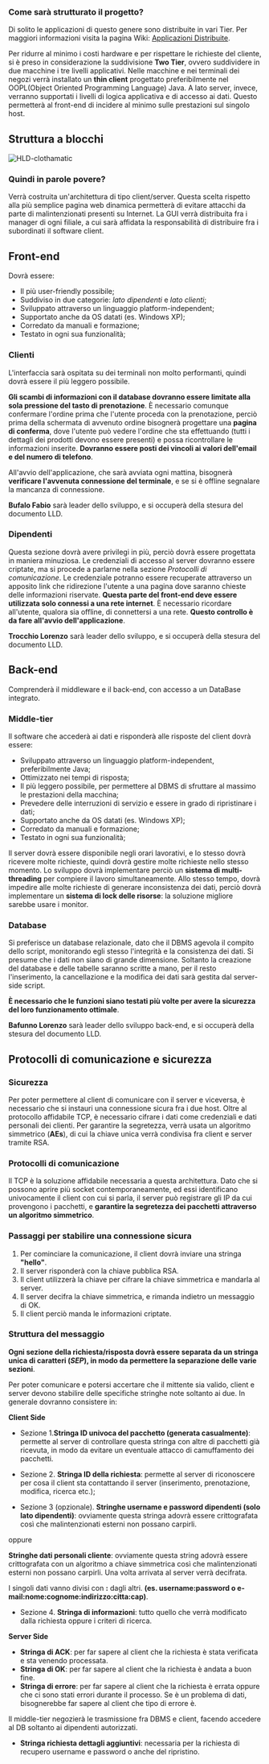 ### Come sarà strutturato il progetto?
Di solito le applicazioni di questo genere sono distribuite in vari Tier. Per maggiori informazioni visita la pagina Wiki: [Applicazioni Distribuite](https://github.com/BBT-SaS/Clothamatic/wiki/Applicazioni-Distribuite).

Per ridurre al minimo i costi hardware e per rispettare le richieste del cliente, si è preso in considerazione la suddivisione **Two Tier**, ovvero suddividere in due macchine i tre livelli applicativi. Nelle macchine e nei terminali dei negozi verrà installato un **thin client** progettato preferibilmente nel OOPL(Object Oriented Programming Language) Java. A lato server, invece, verranno supportati i livelli di logica applicativa e di accesso ai dati. Questo permetterà al front-end di incidere al minimo sulle prestazioni sul singolo host.

## Struttura a blocchi
![HLD-clothamatic](https://user-images.githubusercontent.com/43414688/81342986-7a625880-90b4-11ea-976c-b39ce38ca7e1.png)



### Quindi in parole povere?

Verrà costruita un'architettura di tipo client/server. Questa scelta rispetto alla più semplice pagina web dinamica permetterà di evitare attacchi da parte di malintenzionati presenti su Internet. La GUI verrà distribuita fra i manager di ogni filiale, a cui sarà affidata la responsabilità di distribuire fra i subordinati il software client.

## Front-end

Dovrà essere:
* Il più user-friendly possibile;
* Suddiviso in due categorie: _lato dipendenti_ e _lato clienti_;
* Sviluppato attraverso un linguaggio platform-independent;
* Supportato anche da OS datati (es. Windows XP);
* Corredato da manuali e formazione;
* Testato in ogni sua funzionalità;

### Clienti

L'interfaccia sarà ospitata su dei terminali non molto performanti, quindi dovrà essere il più leggero possibile. 

**Gli scambi di informazioni con il database dovranno essere limitate alla sola pressione del tasto di prenotazione**.
È necessario comunque confermare l'ordine prima che l'utente proceda con la prenotazione, perciò prima della schermata di avvenuto ordine bisognerà progettare una **pagina di conferma**, dove l'utente può vedere l'ordine che sta effettuando (tutti i dettagli dei prodotti devono essere presenti) e possa ricontrollare le informazioni inserite. **Dovranno essere posti dei vincoli ai valori dell'email e del numero di telefono**.

All'avvio dell'applicazione, che sarà avviata ogni mattina, bisognerà **verificare l'avvenuta connessione del terminale**, e se si è offline segnalare la mancanza di connessione.

**Bufalo Fabio** sarà leader dello sviluppo, e si occuperà della stesura del documento LLD.

### Dipendenti

Questa sezione dovrà avere privilegi in più, perciò dovrà essere progettata in maniera minuziosa. Le credenziali di accesso al server dovranno essere criptate, ma si procede a parlarne nella sezione _Protocolli di comunicazione_.
Le credenziale potranno essere recuperate attraverso un apposito link che ridirezione l'utente a una pagina dove saranno chieste delle informazioni riservate. **Questa parte del front-end deve essere utilizzata solo connessi a una rete internet**. È necessario ricordare all'utente, qualora sia offline, di connettersi a una rete. **Questo controllo è da fare all'avvio dell'applicazione**.

**Trocchio Lorenzo** sarà leader dello sviluppo, e si occuperà della stesura del documento LLD.

## Back-end


Comprenderà il middleware e il back-end, con accesso a un DataBase integrato.

### Middle-tier

Il software che accederà ai dati e risponderà alle risposte del client dovrà essere:
* Sviluppato attraverso un linguaggio platform-independent, preferibilmente Java;
* Ottimizzato nei tempi di risposta;
* Il più leggero possibile, per permettere al DBMS di sfruttare al massimo le prestazioni della macchina;
* Prevedere delle interruzioni di servizio e essere in grado di ripristinare i dati;
* Supportato anche da OS datati (es. Windows XP);
* Corredato da manuali e formazione;
* Testato in ogni sua funzionalità;

Il server dovrà essere disponibile negli orari lavorativi, e lo stesso dovrà ricevere molte richieste, quindi dovrà gestire molte richieste nello stesso momento. Lo sviluppo dovrà implementare perciò un **sistema di multi-threading** per compiere il lavoro simultaneamente. Allo stesso tempo, dovrà impedire alle molte richieste di generare inconsistenza dei dati, perciò dovrà implementare un **sistema di lock delle risorse**: la soluzione migliore sarebbe usare i monitor.

### Database

Si preferisce un database relazionale, dato che il DBMS agevola il compito dello script, monitorando egli stesso l'integrità e la consistenza dei dati. Si presume che i dati non siano di grande dimensione. Soltanto la creazione del database e delle tabelle saranno scritte a mano, per il resto l'inserimento, la cancellazione e la modifica dei dati sarà gestita dal server-side script.

**È necessario che le funzioni siano testati più volte per avere la sicurezza del loro funzionamento ottimale**.

**Bafunno Lorenzo** sarà leader dello sviluppo back-end, e si occuperà della stesura del documento LLD.

## Protocolli di comunicazione e sicurezza

### Sicurezza

Per poter permettere al client di comunicare con il server e viceversa, è necessario che si instauri una connessione sicura fra i due host. Oltre al protocollo affidabile TCP, è necessario cifrare i dati come credenziali e dati personali dei clienti. Per garantire la segretezza, verrà usata un algoritmo simmetrico (**AEs**), di cui la chiave unica verrà condivisa fra client e server tramite RSA.

### Protocolli di comunicazione

Il TCP è la soluzione affidabile necessaria a questa architettura. Dato che si possono aprire più socket contemporaneamente, ed essi identificano univocamente il client con cui si parla, il server può registrare gli IP da cui provengono i pacchetti, e **garantire la segretezza dei pacchetti attraverso un algoritmo simmetrico**.

### Passaggi per stabilire una connessione sicura

1. Per cominciare la comunicazione, il client dovrà inviare una stringa **"hello"**.
2. Il server risponderà con la chiave pubblica RSA.
3. Il client utilizzerà la chiave per cifrare la chiave simmetrica e mandarla al server.
4. Il server decifra la chiave simmetrica, e rimanda indietro un messaggio di OK.
5. Il client perciò manda le informazioni criptate.

### Struttura del messaggio

**Ogni sezione della richiesta/risposta dovrà essere separata da un stringa unica di caratteri ($SEP$), in modo da permettere la separazione delle varie sezioni**.

Per poter comunicare e potersi accertare che il mittente sia valido, client e server devono stabilire delle specifiche stringhe note soltanto ai due. In generale dovranno consistere in:

**Client Side**

* Sezione 1.**Stringa ID univoca del pacchetto (generata casualmente)**: permette al server di controllare questa stringa con altre di pacchetti già ricevuta, in modo da evitare un eventuale attacco di camuffamento dei pacchetti.

* Sezione 2. **Stringa ID della richiesta**: permette al server di riconoscere per cosa il client sta contattando il server (inserimento, prenotazione, modifica, ricerca etc.);

* Sezione 3 (opzionale).
**Stringhe username e password dipendenti (solo lato dipendenti)**: ovviamente questa stringa adovrà essere crittografata così che malintenzionati esterni non possano carpirli. 

oppure

**Stringhe dati personali cliente**: ovviamente questa string adovrà essere crittografata con un algoritmo a chiave simmetrica così che malintenzionati esterni non possano carpirli. Una volta arrivata al server verrà decifrata.

I singoli dati vanno divisi con **:** dagli altri. **(es. username:password o e-mail:nome:cognome:indirizzo:citta:cap)**.

* Sezione 4. **Stringa di informazioni**: tutto quello che verrà modificato dalla richiesta oppure i criteri di ricerca.

**Server Side**

* **Stringa di ACK**: per far sapere al client che la richiesta è stata verificata e sta venendo processata.
* **Stringa di OK**: per far sapere al client che la richiesta è andata a buon fine.
* **Stringa di errore**: per far sapere al client che la richiesta è errata oppure che ci sono stati errori durante il processo. Se è un problema di dati, bisognerebbe far sapere al client che tipo di errore è.

Il middle-tier negozierà le trasmissione fra DBMS e client, facendo accedere al DB soltanto ai dipendenti autorizzati.

* **Stringa richiesta dettagli aggiuntivi**: necessaria per la richiesta di recupero username e password o anche del ripristino.

